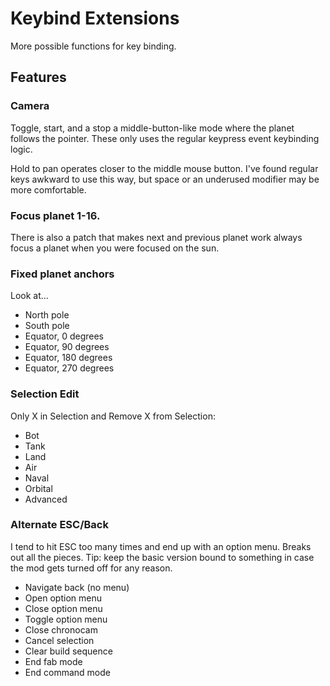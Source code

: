 # Keybind Extensions

More possible functions for key binding.

## Features

### Camera

Toggle, start, and a stop a middle-button-like mode where the planet follows the pointer.  These only uses the regular keypress event keybinding logic.

Hold to pan operates closer to the middle mouse button.  I've found regular keys awkward to use this way, but space or an underused modifier may be more comfortable.

### Focus planet 1-16.

There is also a patch that makes next and previous planet work always focus a planet when you were focused on the sun.

### Fixed planet anchors

Look at...

- North pole
- South pole
- Equator, 0 degrees
- Equator, 90 degrees
- Equator, 180 degrees
- Equator, 270 degrees

### Selection Edit

Only X in Selection and Remove X from Selection:

- Bot
- Tank
- Land
- Air
- Naval
- Orbital
- Advanced

### Alternate ESC/Back

I tend to hit ESC too many times and end up with an option menu.  Breaks out all the pieces.  Tip: keep the basic version bound to something in case the mod gets turned off for any reason.

- Navigate back (no menu)
- Open option menu
- Close option menu
- Toggle option menu
- Close chronocam
- Cancel selection
- Clear build sequence
- End fab mode
- End command mode
